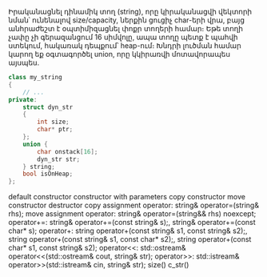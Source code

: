 Իրականացնել դինամիկ տող (string), որը կիրականացվի վեկտորի նման՝ ունենալով size/capacity, ներքին ցուցիչ char-երի վրա, բայց անհրաժեշտ է օպտիմիզացնել փոքր տողերի համար։ Եթե տողի չափը չի գերազանցում 16 սիմվոլը, ապա տողը պետք է պահվի ստեկում, հակառակ դեպքում՝ heap-ում։ Խնդրի լուծման համար կարող եք օգտագործել union, որը կկիրառվի մոտավորապես այսպես.

```cpp
class my_string 
{ 
    // ...
private: 
    struct dyn_str 
    { 
        int size; 
        char* ptr;
    }; 
    union { 
        char onstack[16]; 
        dyn_str str; 
    } string;
    bool isOnHeap;
};
```

default constructor
constructor with parameters
copy constructor
move constructor
destructor
copy assignment operator: string& operator=(string& rhs);
move assignment operator: string& operator=(string&& rhs) noexcept;
operator+=: string& operator+=(const string& s);, string& operator+=(const char* s);
operator+: string operator+(const string& s1, const string& s2);, string operator+(const string& s1, const char* s2);, string operator+(const char* s1, const string& s2);
operator<<: std::ostream& operator<<(std::ostream& cout, string& str);
operator>>: std::istream& operator>>(std::istream& cin, string& str);
size()
c_str()
